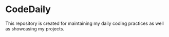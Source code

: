 # CodeDaily
This repository is created for maintaining my daily coding practices as well as showcasing my projects. 
